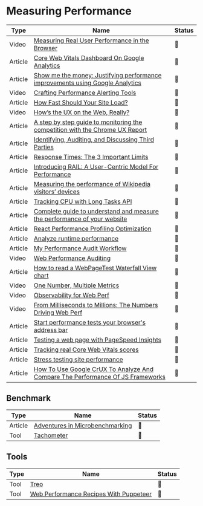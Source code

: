 # Measuring Performance

| Type    | Name                                                                                                                                                                                            | Status          |
| ------- | ----------------------------------------------------------------------------------------------------------------------------------------------------------------------------------------------- | --------------- |
| Video   | [Measuring Real User Performance in the Browser](https://www.youtube.com/watch?v=yrWLi524YLM)                                                                                                   | :bookmark_tabs: |
| Article | [Core Web Vitals Dashboard On Google Analytics](https://calendar.perfplanet.com/2021/core-web-vitals-dashboard-on-google-analytics)                                                             | :bookmark_tabs: |
| Article | [Show me the money: Justifying performance improvements using Google Analytics](https://dev.to/thegreengreek/show-me-the-money-justifying-performance-improvements-using-google-analytics-3231) | :bookmark_tabs: |
| Video   | [Crafting Performance Alerting Tools](https://www.youtube.com/watch?v=7CaEESxbu2s&ab_channel=EtsyEng)                                                                                           | :bookmark_tabs: |
| Article | [How Fast Should Your Site Load?](https://medium.com/firebase-developers/how-fast-should-your-site-load-cfb14be48e8b)                                                                           | :bookmark_tabs: |
| Video   | [How’s the UX on the Web, Really?](https://vimeo.com/254834890)                                                                                                                                 | :bookmark_tabs: |
| Article | [A step by step guide to monitoring the competition with the Chrome UX Report](https://dev.to/chromiumdev/a-step-by-step-guide-to-monitoring-the-competition-with-the-chrome-ux-report-4k1o)    | :bookmark_tabs: |
| Article | [Identifying, Auditing, and Discussing Third Parties](https://csswizardry.com/2018/05/identifying-auditing-discussing-third-parties/)                                                           | :bookmark_tabs: |
| Article | [Response Times: The 3 Important Limits](https://www.nngroup.com/articles/response-times-3-important-limits)                                                                                    | :bookmark_tabs: |
| Article | [Introducing RAIL: A User-Centric Model For Performance](https://www.smashingmagazine.com/2015/10/rail-user-centric-model-performance)                                                          | :bookmark_tabs: |
| Article | [Measuring the performance of Wikipedia visitors’ devices](https://techblog.wikimedia.org/2020/05/07/measuring-the-performance-of-wikipedia-visitors-devices)                                   | :bookmark_tabs: |
| Article | [Tracking CPU with Long Tasks API](https://calendar.perfplanet.com/2017/tracking-cpu-with-long-tasks-api)                                                                                       | :bookmark_tabs: |
| Article | [Complete guide to understand and measure the performance of your website](https://bejamas.io/blog/guide-to-web-performance)                                                                    | :bookmark_tabs: |
| Article | [React Performance Profiling Optimization](https://calibreapp.com/blog/react-performance-profiling-optimization)                                                                                | :bookmark_tabs: |
| Article | [Analyze runtime performance](https://developer.chrome.com/docs/devtools/evaluate-performance)                                                                                                  | :bookmark_tabs: |
| Article | [My Performance Audit Workflow](https://aerotwist.com/blog/my-performance-audit-workflow)                                                                                                       | :bookmark_tabs: |
| Video   | [Web Performance Auditing](https://www.youtube.com/watch?v=Nl2Q9JAdha8)                                                                                                                         | :bookmark_tabs: |
| Article | [How to read a WebPageTest Waterfall View chart](https://nooshu.com/blog/2019/10/02/how-to-read-a-wpt-waterfall-chart)                                                                          | :bookmark_tabs: |
| Video   | [One Number, Multiple Metrics](https://www.youtube.com/watch?v=e215_uiU3LQ)                                                                                                                     | :bookmark_tabs: |
| Video   | [Observability for Web Perf](https://www.youtube.com/watch?v=DMM4kTA5nAc)                                                                                                                       | :bookmark_tabs: |
| Video   | [From Milliseconds to Millions: The Numbers Driving Web Perf](https://www.youtube.com/watch?v=cXLOIIJ1UaE)                                                                                      | :bookmark_tabs: |
| Article | [Start performance tests your browser's address bar](https://fershad.com/writing/start-performance-tests-your-browsers-address-bar/)                                                            | :bookmark_tabs: |
| Article | [Testing a web page with PageSpeed Insights](https://fershad.com/writing/testing-a-web-page-with-pagespeed-insights/)                                                                           | :bookmark_tabs: |
| Article | [Tracking real Core Web Vitals scores](https://fershad.com/writing/tracking-real-core-web-vitals-scores/)                                                                                       | :bookmark_tabs: |
| Article | [Stress testing site performance](https://fershad.com/writing/stress-testing-site-performance/)                                                                                                 | :bookmark_tabs: |
| Article | [How To Use Google CrUX To Analyze And Compare The Performance Of JS Frameworks](https://www.smashingmagazine.com/2022/05/google-crux-analysis-comparison-performance-javascript-frameworks)    | :bookmark_tabs: |

## Benchmark

| Type    | Name                                                                                           | Status          |
| ------- | ---------------------------------------------------------------------------------------------- | --------------- |
| Article | [Adventures in Microbenchmarking](https://tomdale.net/2017/07/adventures-in-microbenchmarking) | :bookmark_tabs: |
| Tool    | [Tachometer](https://github.com/Polymer/tachometer)                                            | :bookmark_tabs: |

## Tools

| Type | Name                                                                                    | Status          |
| ---- | --------------------------------------------------------------------------------------- | --------------- |
| Tool | [Treo](https://treo.sh)                                                                 | :bookmark_tabs: |
| Tool | [Web Performance Recipes With Puppeteer](https://addyosmani.com/blog/puppeteer-recipes) | :bookmark_tabs: |
